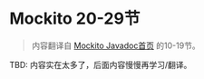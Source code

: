 Mockito 20-29节
===============

> 内容翻译自 [Mockito Javadoc首页](http://site.mockito.org/mockito/docs/current/org/mockito/Mockito.html) 的10-19节。

TBD: 内容实在太多了，后面内容慢慢再学习/翻译。



















